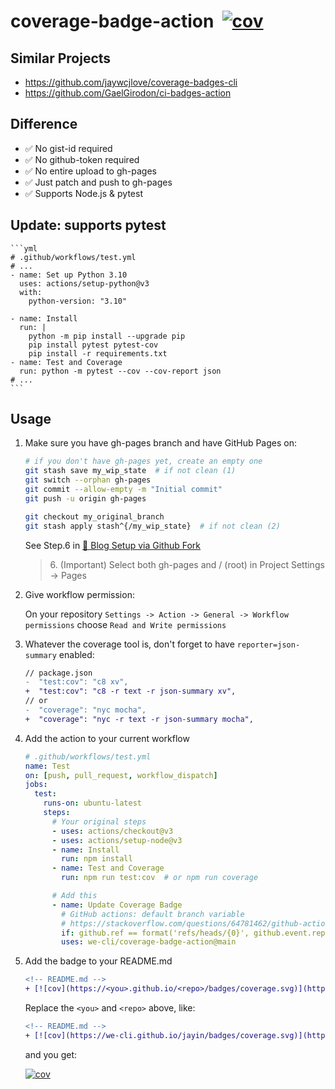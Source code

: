 # coverage-badge-action&nbsp;&nbsp;[![cov](https://we-cli.github.io/coverage-badge-action/badges/coverage.svg)](https://github.com/we-cli/coverage-badge-action/actions)


## Similar Projects

- https://github.com/jaywcjlove/coverage-badges-cli
- https://github.com/GaelGirodon/ci-badges-action

## Difference

- ✅ No gist-id required
- ✅ No github-token required
- ✅ No entire upload to gh-pages
- ✅ Just patch and push to gh-pages
- ✅ Supports Node.js & pytest

## Update: supports pytest

    ```yml
    # .github/workflows/test.yml
    # ...
    - name: Set up Python 3.10
      uses: actions/setup-python@v3
      with:
        python-version: "3.10"

    - name: Install
      run: |
        python -m pip install --upgrade pip
        pip install pytest pytest-cov
        pip install -r requirements.txt
    - name: Test and Coverage
      run: python -m pytest --cov --cov-report json
    # ...
    ```

## Usage

1. Make sure you have gh-pages branch and have GitHub Pages on:

    ```sh
    # if you don't have gh-pages yet, create an empty one
    git stash save my_wip_state  # if not clean (1)
    git switch --orphan gh-pages
    git commit --allow-empty -m "Initial commit"
    git push -u origin gh-pages

    git checkout my_original_branch
    git stash apply stash^{/my_wip_state}  # if not clean (2)
    ```

    See Step.6 in [🚀 Blog Setup via Github Fork](https://fritx.github.io/silent/?2022/09/blog-setup-via-github-fork)

    > 6\. (Important) Select both gh-pages and / (root) in Project Settings -> Pages

1. Give workflow permission:

    On your repository `Settings -> Action -> General -> Workflow permissions` choose `Read and Write permissions`

2. Whatever the coverage tool is, don't forget to have `reporter=json-summary` enabled:

    ```diff
    // package.json
    -  "test:cov": "c8 xv",
    +  "test:cov": "c8 -r text -r json-summary xv",
    // or
    -  "coverage": "nyc mocha",
    +  "coverage": "nyc -r text -r json-summary mocha",
    ```

3. Add the action to your current workflow

    ```yml
    # .github/workflows/test.yml
    name: Test
    on: [push, pull_request, workflow_dispatch]
    jobs:
      test:
        runs-on: ubuntu-latest
        steps:
          # Your original steps
          - uses: actions/checkout@v3
          - uses: actions/setup-node@v3
          - name: Install
            run: npm install
          - name: Test and Coverage
            run: npm run test:cov  # or npm run coverage

          # Add this
          - name: Update Coverage Badge
            # GitHub actions: default branch variable
            # https://stackoverflow.com/questions/64781462/github-actions-default-branch-variable
            if: github.ref == format('refs/heads/{0}', github.event.repository.default_branch)
            uses: we-cli/coverage-badge-action@main
    ```

4. Add the badge to your README.md

    ```diff
    <!-- README.md -->
    + [![cov](https://<you>.github.io/<repo>/badges/coverage.svg)](https://github.com/<you>/<repo>/actions)
    ```

    Replace the `<you>` and `<repo>` above, like:

    ```diff
    <!-- README.md -->
    + [![cov](https://we-cli.github.io/jayin/badges/coverage.svg)](https://github.com/we-cli/jayin/actions)
    ```


    and you get:

    [![cov](https://we-cli.github.io/coverage-badge-action/badges/coverage.svg)](https://github.com/we-cli/coverage-badge-action/actions)
